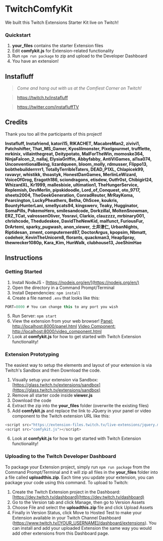 # TwitchComfyKit
We built this Twitch Extensions Starter Kit live on Twitch!

### Quickstart ###
1. **your_files** contains the starter Extension files
2. Edit **comfykit.js** for Extension-related functionality
3. Run `npm run package` to zip and upload to the Developer Dashboard
4. You have an extension!

## Instafluff ##
> *Come and hang out with us at the Comfiest Corner on Twitch!*

> https://twitch.tv/instafluff

> https://twitter.com/instafluffTV

## Credits ##
Thank you too all the participants of this project!

**Instafluff, Instafriend, katori15, RIKACHET, MacabreMan2, zivivi1, Patchshifter, That_MS_Gamer, Kyoslilmonster, Pixelgourmet, trufflette, mrkinix, villainthegreat, Deitypotato, MalForTheWin, momoske364, NinjaFalcon_2, nallaj, ElysiaGriffin, Abbyfabby, AntiViGames, al1sa074, UnconventionalBeing, lizardqueen, bloom_molly, rdmusser, Flippo13, bobthebuilderrrrr1, TotallyTerribleTaters, DEAD_P1XL, Chlapicek99, ravavyr, whistikk, thoastyk, HonestDanGames, MerlinLeWizard, VoiceOfGrog, Eragoth186, sciondragons, etisdew, Outfr0st, Chibigirl24, WhizardXL, Kr1999, mallesbixie, ultimation1, TheHungerService, Replemish, DevMerlin, pipskidoodle, Lord_of_Conquest, oto_9717, sheets2004, TheGeekGeneration, ConradReuter, MrRayKoma, Pearcington, LuckyPheathers, Betha, OhScee, koukris, BountyHunterLani, smellycats94, kingswerv, Teaky, Hugginator, SomaPills, PokemoHero, smilesandcode, DorkzillaI, MoltenSnowman, ERZ_TCat, valrossenOliver, Yosravi, Clarkio, clauzzzz, mrbinary001, chrishcode, Thedudeskee, DavidTheNewKid, malfunct, FuriousFur, DrArtemi, sparky_pugwash, anon_viewer, 土井津仁, UrbanNights, Riptidesan, zment, computernerd87, DoctorArgus, kpopsim, Nbmatt, codeheir, KevinTheUnicorn8, florants, quackman3, HeapSpray, thewrecker1080p, Kara_Kim, HunWalk, clubhouse13, JoeShimHae**

## Instructions ##

### Getting Started ###
1. Install NodeJS - [https://nodejs.org/en/](https://nodejs.org/en/)
2. Open the directory in a Command Prompt/Terminal
3. Install Dependencies: `npm install`
4. Create a file named `.env` that looks like this:
```javascript
PORT=8000 # You can change this to any port you wish
```
5. Run Server: `npm start`
6. View the extension from your web browser! [Panel: http://localhost:8000/panel.html](http://localhost:8000) [Video Component: http://localhost:8000/video_component.html](http://localhost:8000/video_component.html)
7. Look at **comfykit.js** for how to get started with Twitch Extension functionality!

### Extension Prototyping ###
The easiest way to setup the elements and layout of your extension is via Twitch's Sandbox and then Download the code.
1. Visually setup your extension via Sandbox: [https://glass.twitch.tv/extensions/sandbox](https://glass.twitch.tv/extensions/sandbox)
2. Remove all starter code inside **viewer.js**
3. Download the code
4. Extract the zip into the **your_files** folder (overwrite the existing files)
5. Add **comfykit.js** and replace the link to JQuery in your panel or video component to the Twitch extension URL like this:
```javascript
<script src="https://extension-files.twitch.tv/live-extensions/jquery.min.js"></script>
<script src="comfykit.js"></script>
```
6. Look at **comfykit.js** for how to get started with Twitch Extension functionality!

### Uploading to the Twitch Developer Dashboard ###
To package your Extension project, simply run `npm run package` from the Command Prompt/Terminal and it will zip all files in the **your_files** folder into a file called **uploadthis.zip**. Each time you update your extension, you can package your code using this command.
To upload to Twitch:
1. Create the Twitch Extension project in the Dashboard: [https://dev.twitch.tv/dashboard](https://dev.twitch.tv/dashboard)
2. Go to the Version tab and click Manage, then go to Version Assets
3. Choose File and select the **uploadthis.zip** file and click Upload Assets
4. Finally in Version Status, click Move to Hosted Test to make your Extension available in your Twitch Channel Dashboard (https://www.twitch.tv/[YOUR_USERNAME]/dashboard/extensions). You can install and add your uploaded Extension the same way you would add other extensions from this Dashboard page.
